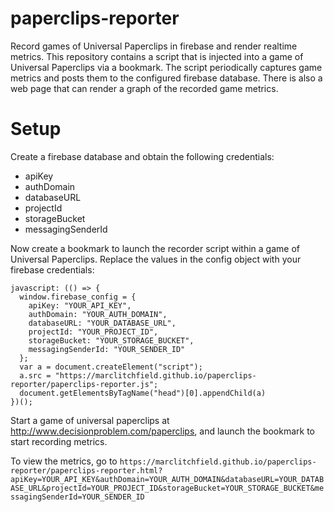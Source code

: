 # paperclips-reporter
Record games of Universal Paperclips in firebase and render realtime metrics. This repository contains a script that is injected into a game of Universal Paperclips via a bookmark. The script periodically captures game metrics and posts them to the configured firebase database. There is also a web page that can render a graph of the recorded game metrics.

# Setup
Create a firebase database and obtain the following credentials:

* apiKey
* authDomain
* databaseURL
* projectId
* storageBucket
* messagingSenderId

Now create a bookmark to launch the recorder script within a game of Universal Paperclips. Replace the values in the config object with your firebase credentials:

```
javascript: (() => {
  window.firebase_config = {
    apiKey: "YOUR_API_KEY",
    authDomain: "YOUR_AUTH_DOMAIN",
    databaseURL: "YOUR_DATABASE_URL",
    projectId: "YOUR_PROJECT_ID",
    storageBucket: "YOUR_STORAGE_BUCKET",
    messagingSenderId: "YOUR_SENDER_ID"
  };
  var a = document.createElement("script"); 
  a.src = "https://marclitchfield.github.io/paperclips-reporter/paperclips-reporter.js"; 
  document.getElementsByTagName("head")[0].appendChild(a) 
})();
```

Start a game of universal paperclips at http://www.decisionproblem.com/paperclips, and launch the bookmark to start recording metrics.

To view the metrics, go to `https://marclitchfield.github.io/paperclips-reporter/paperclips-reporter.html?apiKey=YOUR_API_KEY&authDomain=YOUR_AUTH_DOMAIN&databaseURL=YOUR_DATABASE_URL&projectId=YOUR_PROJECT_ID&storageBucket=YOUR_STORAGE_BUCKET&messagingSenderId=YOUR_SENDER_ID`
